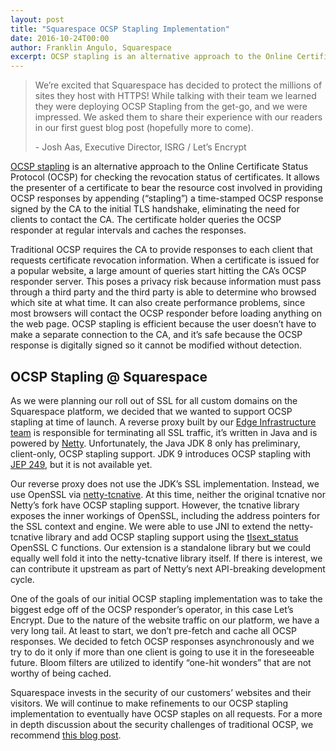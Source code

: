 ```yaml
---
layout: post
title: "Squarespace OCSP Stapling Implementation"
date: 2016-10-24T00:00
author: Franklin Angulo, Squarespace
excerpt: OCSP stapling is an alternative approach to the Online Certificate Status Protocol (OCSP) for checking the revocation status of certificates.
---
```


> We’re excited that Squarespace has decided to protect the millions of sites they host with HTTPS! While talking with their
> team we learned they were deploying OCSP Stapling from the get-go, and we were impressed. We asked them to share their
> experience with our readers in our first guest blog post (hopefully more to come).
> 
> \- Josh Aas, Executive Director, ISRG / Let’s Encrypt

[OCSP stapling](https://en.wikipedia.org/wiki/OCSP_stapling) is an alternative approach to the Online Certificate Status Protocol (OCSP) for checking the revocation status of certificates. It allows the presenter of a certificate to bear the resource cost involved in providing OCSP responses by appending (“stapling”) a time-stamped OCSP response signed by the CA to the initial TLS handshake, eliminating the need for clients to contact the CA. The certificate holder queries the OCSP responder at regular intervals and caches the responses.

Traditional OCSP requires the CA to provide responses to each client that requests certificate revocation information. When a certificate is issued for a popular website, a large amount of queries start hitting the CA’s OCSP responder server. This poses a privacy risk because information must pass through a third party and the third party is able to determine who browsed which site at what time. It can also create performance problems, since most browsers will contact the OCSP responder before loading anything on the web page. OCSP stapling is efficient because the user doesn’t have to make a separate connection to the CA, and it’s safe because the OCSP response is digitally signed so it cannot be modified without detection.

## OCSP Stapling @ Squarespace

As we were planning our roll out of SSL for all custom domains on the Squarespace platform, we decided that we wanted to support OCSP stapling at time of launch. A reverse proxy built by our [Edge Infrastructure team](https://www.squarespace.com/about/careers?gh_jid=245517) is responsible for terminating all SSL traffic, it’s written in Java and is powered by [Netty](http://netty.io/). Unfortunately, the Java JDK 8 only has preliminary, client-only, OCSP stapling support. JDK 9 introduces OCSP stapling with [JEP 249](http://openjdk.java.net/jeps/249), but it is not available yet.

Our reverse proxy does not use the JDK’s SSL implementation. Instead, we use OpenSSL via [netty-tcnative](http://netty.io/wiki/forked-tomcat-native.html). At this time, neither the original tcnative nor Netty’s fork have OCSP stapling support. However, the tcnative library exposes the inner workings of OpenSSL, including the address pointers for the SSL context and engine. We were able to use JNI to extend the netty-tcnative library and add OCSP stapling support using the [tlsext_status](https://www.openssl.org/docs/man1.0.2/ssl/SSL_set_tlsext_status_type.html) OpenSSL C functions. Our extension is a standalone library but we could equally well fold it into the netty-tcnative library itself. If there is interest, we can contribute it upstream as part of Netty’s next API-breaking development cycle.

One of the goals of our initial OCSP stapling implementation was to take the biggest edge off of the OCSP responder’s operator, in this case Let’s Encrypt. Due to the nature of the website traffic on our platform, we have a very long tail. At least to start, we don’t pre-fetch and cache all OCSP responses. We decided to fetch OCSP responses asynchronously and we try to do it only if more than one client is going to use it in the foreseeable future. Bloom filters are utilized to identify “one-hit wonders” that are not worthy of being cached.

Squarespace invests in the security of our customers’ websites and their visitors. We will continue to make refinements to our OCSP stapling implementation to eventually have OCSP staples on all requests. For a more in depth discussion about the security challenges of traditional OCSP, we recommend [this blog post](https://www.imperialviolet.org/2014/04/19/revchecking.html).